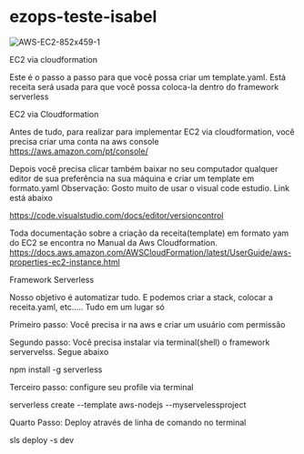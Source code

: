 # ezops-teste-isabel

![AWS-EC2-852x459-1](https://user-images.githubusercontent.com/68034656/104957262-93920780-59ac-11eb-9df8-598726e16a1f.jpg)


EC2 via cloudformation

Este é o passo a passo para que você possa criar um template.yaml. Está receita será usada para que você possa coloca-la dentro do framework serverless

EC2 via Cloudformation

Antes de tudo, para realizar para implementar EC2 via cloudformation, você precisa criar uma conta na aws console https://aws.amazon.com/pt/console/

Depois você precisa clicar também baixar no seu computador qualquer editor de sua preferência na sua máquina e criar um template em formato.yaml Observação: Gosto muito de usar o visual code estudio. Link está abaixo

https://code.visualstudio.com/docs/editor/versioncontrol

Toda documentação sobre a criação da receita(template) em formato yam do EC2 se encontra no Manual da Aws Cloudformation.
https://docs.aws.amazon.com/AWSCloudFormation/latest/UserGuide/aws-properties-ec2-instance.html


Framework Serverless

Nosso objetivo é automatizar tudo. E podemos criar a stack, colocar a receita.yaml, etc..... Tudo em um lugar só

Primeiro passo: Você precisa ir na aws e criar um usuário com permissão

Segundo passo: Você precisa instalar via terminal(shell) o framework servervelss. Segue abaixo

npm install -g serverless

Terceiro passo: configure seu profile via terminal

serverless create --template aws-nodejs --myservelessproject

Quarto Passo: Deploy através de linha de comando no terminal

sls deploy -s dev
